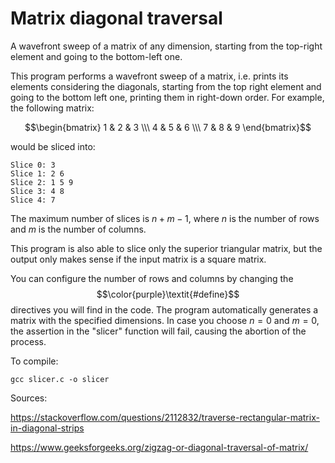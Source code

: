 # Matrix diagonal traversal
A wavefront sweep of a matrix of any dimension, starting from the top-right element and going to the bottom-left one.

This program performs a wavefront sweep of a matrix, i.e. prints its elements
considering the diagonals, starting from the top right element and going to
the bottom left one, printing them in right-down order.
For example, the following matrix:
```math
\begin{bmatrix} 1 & 2 & 3 \\\ 4 & 5 & 6 \\\ 7 & 8 & 9 \end{bmatrix}
```
would be sliced into:

 ```
Slice 0: 3 
Slice 1: 2 6 
Slice 2: 1 5 9 
Slice 3: 4 8 
Slice 4: 7 
```
 
The maximum number of slices is $n + m - 1$, where $n$ is the number of rows and $m$ is the
number of columns.
 
This program is also able to slice only the superior triangular matrix, but the output
only makes sense if the input matrix is a square matrix.
 
You can configure the number of rows and columns by changing the $$\color{purple}\textit{#define}$$ directives
you will find in the code. The program automatically generates a matrix with the
specified dimensions. In case you choose $n = 0$ and $m = 0$, the assertion in the
"slicer" function will fail, causing the abortion of the process.
 
To compile:
``` 
gcc slicer.c -o slicer
```
 
Sources:
 
https://stackoverflow.com/questions/2112832/traverse-rectangular-matrix-in-diagonal-strips
 
https://www.geeksforgeeks.org/zigzag-or-diagonal-traversal-of-matrix/
 

